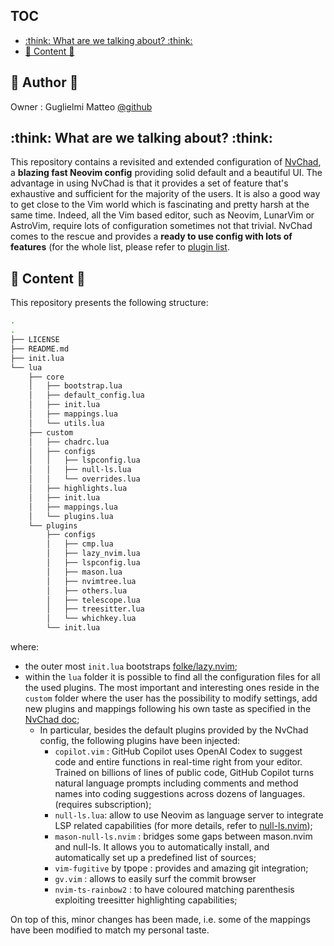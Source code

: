 ## TOC


<!--toc:start-->
- [:think: What are we talking about? :think:](#think-what-are-we-talking-about-think)
- [:mag_right: Content :mag_right:](#magright-content-magright)
<!--toc:end-->

## :art: Author :art:
Owner : Guglielmi Matteo [@github](https://github.com/MatteoGuglielmi-tech)

## :think: What are we talking about? :think:
This repository contains a revisited and extended configuration of [NvChad](https://nvchad.com/), a **blazing fast Neovim config** providing solid default and a beautiful UI. The advantage in using NvChad is that it provides a set of
feature that's exhaustive and sufficient for the majority of the users. It is also a good way to get close to the Vim world which is fascinating and pretty harsh at the same time. Indeed, all the Vim based editor, such as Neovim, LunarVim
or AstroVim, require lots of configuration sometimes not that trivial. NvChad comes to the rescue and provides a **ready to use config with lots of features** (for the whole list, please refer to 
[plugin list](https://github.com/NvChad/NvChad#plugins-list).  

## :mag_right: Content :mag_right:
This repository presents the following structure:
```bash
.
.
├── LICENSE
├── README.md
├── init.lua
└── lua
    ├── core
    │   ├── bootstrap.lua
    │   ├── default_config.lua
    │   ├── init.lua
    │   ├── mappings.lua
    │   └── utils.lua
    ├── custom
    │   ├── chadrc.lua
    │   ├── configs
    │   │   ├── lspconfig.lua
    │   │   ├── null-ls.lua
    │   │   └── overrides.lua
    │   ├── highlights.lua
    │   ├── init.lua
    │   ├── mappings.lua
    │   └── plugins.lua
    └── plugins
        ├── configs
        │   ├── cmp.lua
        │   ├── lazy_nvim.lua
        │   ├── lspconfig.lua
        │   ├── mason.lua
        │   ├── nvimtree.lua
        │   ├── others.lua
        │   ├── telescope.lua
        │   ├── treesitter.lua
        │   └── whichkey.lua
        └── init.lua
```
where:
- the outer most `init.lua` bootstraps [folke/lazy.nvim](https://github.com/folke/lazy.nvim);
- within the `lua` folder it is possible to find all the configuration files for all the used plugins. The most important and interesting ones reside in the `custom` folder where the user has the possibility to modify settings, add new plugins and mappings following his own taste as specified in the [NvChad doc](https://nvchad.com/docs/quickstart/install);
    - In particular, besides the default plugins provided by the NvChad config, the following plugins have been injected:
        - `copilot.vim` : GitHub Copilot uses OpenAI Codex to suggest code and entire functions in real-time right from your editor. Trained on billions of lines of public code, GitHub Copilot turns natural language prompts including comments and method names into coding suggestions across dozens of languages. (requires subscription);
        - `null-ls.lua`: allow to use Neovim as language server to integrate LSP related capabilities (for more details, refer to [null-ls.nvim](https://github.com/jose-elias-alvarez/null-ls.nvim));
        - `mason-null-ls.nvim` : bridges some gaps between mason.nvim and null-ls. It allows you to automatically install, and automatically set up a predefined list of sources;
        - `vim-fugitive` by tpope : provides and amazing git integration;
        - `gv.vim` : allows to easily surf the commit browser
        - `nvim-ts-rainbow2` : to have coloured matching parenthesis exploiting treesitter highlighting capabilities;

On top of this, minor changes has been made, i.e. some of the mappings have been modified to match my personal taste. 
